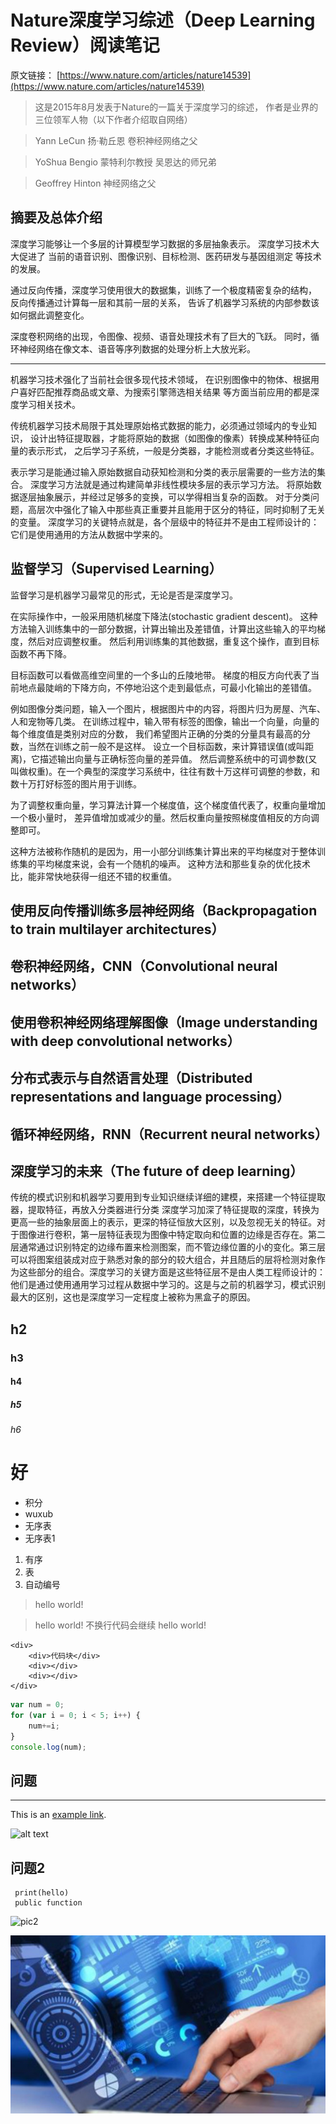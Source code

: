 # Nature深度学习综述（Deep Learning Review）阅读笔记

原文链接：
[https://www.nature.com/articles/nature14539](https://www.nature.com/articles/nature14539)

> 这是2015年8月发表于Nature的一篇关于深度学习的综述，
作者是业界的三位领军人物（以下作者介绍取自网络）

> Yann LeCun 扬·勒丘恩 卷积神经网络之父 

> YoShua Bengio 蒙特利尔教授 吴恩达的师兄弟 

> Geoffrey Hinton 神经网络之父 

## 摘要及总体介绍

深度学习能够让一个多层的计算模型学习数据的多层抽象表示。
深度学习技术大大促进了
当前的语音识别、图像识别、目标检测、医药研发与基因组测定
等技术的发展。

通过反向传播，深度学习使用很大的数据集，训练了一个极度精密复杂的结构，
反向传播通过计算每一层和其前一层的关系，
告诉了机器学习系统的内部参数该如何据此调整变化。

深度卷积网络的出现，令图像、视频、语音处理技术有了巨大的飞跃。
同时，循环神经网络在像文本、语音等序列数据的处理分析上大放光彩。

---

机器学习技术强化了当前社会很多现代技术领域，
在识别图像中的物体、根据用户喜好匹配推荐商品或文章、为搜索引擎筛选相关结果
等方面当前应用的都是深度学习相关技术。

传统机器学习技术局限于其处理原始格式数据的能力，必须通过领域内的专业知识，
设计出特征提取器，才能将原始的数据（如图像的像素）转换成某种特征向量的表示形式，
之后学习子系统，一般是分类器，才能检测或者分类这些特征。

表示学习是能通过输入原始数据自动获知检测和分类的表示层需要的一些方法的集合。
深度学习方法就是通过构建简单非线性模块多层的表示学习方法。
将原始数据逐层抽象展示，并经过足够多的变换，可以学得相当复杂的函数。
对于分类问题，高层次中强化了输入中那些真正重要并且能用于区分的特征，同时抑制了无关的变量。
深度学习的关键特点就是，各个层级中的特征并不是由工程师设计的：它们是使用通用的方法从数据中学来的。

## 监督学习（Supervised Learning）

监督学习是机器学习最常见的形式，无论是否是深度学习。

在实际操作中，一般采用随机梯度下降法(stochastic gradient descent)。
这种方法输入训练集中的一部分数据，计算出输出及差错值，计算出这些输入的平均梯度，然后对应调整权重。
然后利用训练集的其他数据，重复这个操作，直到目标函数不再下降。

目标函数可以看做高维空间里的一个多山的丘陵地带。
梯度的相反方向代表了当前地点最陡峭的下降方向，不停地沿这个走到最低点，可最小化输出的差错值。

例如图像分类问题，输入一个图片，根据图片中的内容，将图片归为房屋、汽车、人和宠物等几类。
在训练过程中，输入带有标签的图像，输出一个向量，向量的每个维度值是类别对应的分数，
我们希望图片正确的分类的分量具有最高的分数，当然在训练之前一般不是这样。
设立一个目标函数，来计算错误值(或叫距离)，它描述输出向量与正确标签向量的差异值。
然后调整系统中的可调参数(又叫做权重)。在一个典型的深度学习系统中，往往有数十万这样可调整的参数，和数十万打好标签的图片用于训练。

为了调整权重向量，学习算法计算一个梯度值，这个梯度值代表了，权重向量增加一个极小量时，
差异值增加或减少的量。然后权重向量按照梯度值相反的方向调整即可。

这种方法被称作随机的是因为，用一小部分训练集计算出来的平均梯度对于整体训练集的平均梯度来说，会有一个随机的噪声。
这种方法和那些复杂的优化技术比，能非常快地获得一组还不错的权重值。

## 使用反向传播训练多层神经网络（Backpropagation to train multilayer architectures）

## 卷积神经网络，CNN（Convolutional neural networks）

## 使用卷积神经网络理解图像（Image understanding with deep convolutional networks）

## 分布式表示与自然语言处理（Distributed representations and language processing）

## 循环神经网络，RNN（Recurrent neural networks）

## 深度学习的未来（The future of deep learning）

传统的模式识别和机器学习要用到专业知识继续详细的建模，来搭建一个特征提取器，提取特征，再放入分类器进行分类 
深度学习加深了特征提取的深度，转换为更高一些的抽象层面上的表示，更深的特征恒放大区别，以及忽视无关的特征。对于图像进行卷积，第一层特征表现为图像中特定取向和位置的边缘是否存在。第二层通常通过识别特定的边缘布置来检测图案，而不管边缘位置的小的变化。第三层可以将图案组装成对应于熟悉对象的部分的较大组合，并且随后的层将检测对象作为这些部分的组合。深度学习的关键方面是这些特征层不是由人类工程师设计的：他们是通过使用通用学习过程从数据中学习的。这是与之前的机器学习，模式识别最大的区别，这也是深度学习一定程度上被称为黑盒子的原因。 

## h2
### h3
#### h4
##### h5
###### h6
# 好

* 积分
* wuxub
* 无序表
* 无序表1

1. 有序
1. 表
1. 自动编号


> hello world!

> hello world! 不换行代码会继续
hello world!  

```
<div>   
    <div>代码块</div>
    <div></div>
    <div></div>
</div>
```

```javascript
var num = 0;
for (var i = 0; i < 5; i++) {
    num+=i;
}
console.log(num);
```

## 问题
---

This is an [example link](http://example.com/).

![alt text](./images/im.png "title")



## 问题2
```angular2html
 print(hello)
 public function

```

![pic2](./im2.png '描述')


![](.Deep_learning_images\9cc886c7.png)


